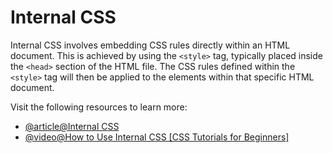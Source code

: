 # Internal CSS

Internal CSS involves embedding CSS rules directly within an HTML document. This is achieved by using the `<style>` tag, typically placed inside the `<head>` section of the HTML file. The CSS rules defined within the `<style>` tag will then be applied to the elements within that specific HTML document.

Visit the following resources to learn more:

- [@article@Internal CSS](https://codeinstitute.net/global/blog/internal-css/)
- [@video@How to Use Internal CSS [CSS Tutorials for Beginners]](https://www.youtube.com/watch?v=o2hQUHGueXY)
